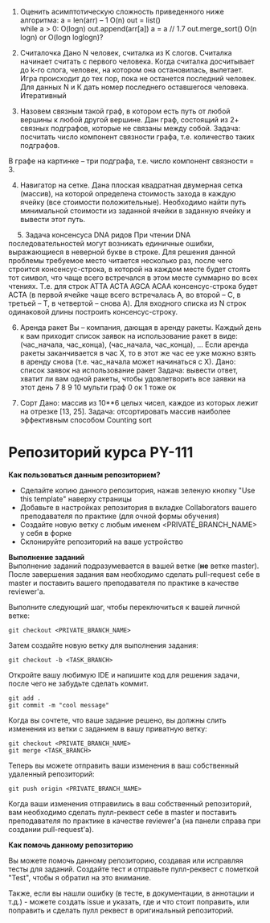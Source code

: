 
1.	Оценить асимптотическую сложность приведенного ниже алгоритма:
a = len(arr) – 1 O(n)
out = list()  
while a > 0:   O(logn)
    out.append(arr[a])
    a = a // 1.7
out.merge_sort()   O(n logn)  or O(logn loglogn)?


2.	Считалочка
Дано N человек, считалка из K слогов. Считалка начинает считать с первого человека. Когда считалка досчитывает до k-го слога, человек, на котором она остановилась, вылетает. Игра происходит до тех пор, пока не останется последний человек. Для данных N и К дать номер последнего оставшегося человека. Итеративный 

3.	Назовем связным такой граф, в котором есть путь от любой вершины к любой другой вершине.
Дан граф, состоящий из 2+ связных подграфов, которые не связаны между собой.
Задача: посчитать число компонент связности графа, т.е. количество таких подграфов.
  
В графе на картинке – три подграфа, т.е. число компонент связности = 3.

4.	Навигатор на сетке.
Дана плоская квадратная двумерная сетка (массив), на которой определена стоимость захода в каждую ячейку (все стоимости положительные). Необходимо найти путь минимальной стоимости из заданной ячейки в заданную ячейку и вывести этот путь.

 
5.	Задача консенсуса DNA ридов
При чтении DNA последовательностей могут возникать единичные ошибки, выражающиеся в неверной букве в строке. Для решения данной проблемы требуемое место читается несколько раз, после чего строится консенсус-строка, в которой на каждом месте будет стоять тот символ, что чаще всего встречался в этом месте суммарно во всех чтениях. Т.е. для строк 
ATTA
ACTA
AGCA
ACAA
консенсус-строка будет ACTA (в первой ячейке чаще всего встречалась A, во второй – C, в третьей – Т, в четвертой – снова А).
Для входного списка из N строк одинаковой длины построить консенсус-строку.

6.	Аренда ракет
Вы – компания, дающая в аренду ракеты. Каждый день к вам приходит список заявок на использование ракет в виде: (час_начала, час_конца), (час_начала, час_конца), ...
Если аренда ракеты заканчивается в час X, то в этот же час ее уже можно взять в аренду снова (т.е. час_начала может начинаться с Х).
Дано: список заявок на использование ракет
Задача: вывести ответ, хватит ли вам одной ракеты, чтобы удовлетворить все заявки на этот день  7 8 9 10 мульти граф 0 ок 1 тоже ок
 
7.	Сорт
Дано: массив из 10**6 целых чисел, каждое из которых лежит на отрезке [13, 25].
Задача: отсортировать массив наиболее эффективным способом 
Counting sort 


Репозиторий курса PY-111
=

**Как пользоваться данным репозиторием?**

- Сделайте копию данного репозитория, нажав зеленую кнопку "Use this template" наверху страницы
- Добавьте в настройках репозитория в вкладке Collaborators вашего преподавателя по практике (для очной формы обучения)
- Создайте новую ветку с любым именем <PRIVATE_BRANCH_NAME> у себя в форке
- Склонируйте репозиторий на ваше устройство

**Выполнение заданий**  
Выполнение заданий подразумевается в вашей ветке (**не** ветке master). После завершения задания вам необходимо сделать pull-request себе в master и поставить вашего преподавателя по практике в качестве reviewer'а.

Выполните следующий шаг, чтобы переключиться к вашей личной ветке:

```
git checkout <PRIVATE_BRANCH_NAME>
```

Затем создайте новую ветку для выполнения задания:

```
git checkout -b <TASK_BRANCH>
```

Откройте вашу любимую IDE и напишите код для решения задачи, после чего не забудьте сделать коммит.

```
git add .
git commit -m "cool message"
```

Когда вы сочтете, что ваше задание решено, вы должны слить изменения из ветки с заданием в вашу приватную ветку:

```
git checkout <PRIVATE_BRANCH_NAME>
git merge <TASK_BRANCH>
```

Теперь вы можете отправить ваши изменения в ваш собственный удаленный репозиторий:
 
```
git push origin <PRIVATE_BRANCH_NAME>
```

Когда ваши изменения отправились в ваш собственный репозиторий, вам необходимо сделать пулл-реквест себе в master и поставить преподавателя по практике в качестве reviewer'а (на панели справа при создании pull-request'а).

**Как помочь данному репозиторию**

Вы можете помочь данному репозиторию, создавая или исправляя тесты для заданий. Создайте тест и отправьте пулл-реквест с пометкой "Test", чтобы я обратил на это внимание.

Также, если вы нашли ошибку (в тесте, в документации, в аннотации и т.д.) - можете создать issue и указать, где и что стоит поправить, или поправить и сделать пулл реквест в оригинальный репозиторий.
